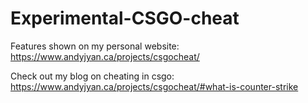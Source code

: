 # Experimental-CSGO-cheat
Features shown on my personal website: https://www.andyjyan.ca/projects/csgocheat/

Check out my blog on cheating in csgo: https://www.andyjyan.ca/projects/csgocheat/#what-is-counter-strike
